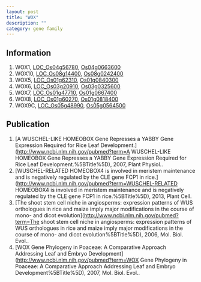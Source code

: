 ```yaml
---
layout: post
title: "WOX"
description: ""
category: gene family
---
```


## Information
1. WOX1, [LOC_Os04g56780](http://rice.plantbiology.msu.edu/cgi-bin/ORF_infopage.cgi?orf=LOC_Os04g56780), [Os04g0663600](http://rapdb.dna.affrc.go.jp/viewer/gbrowse_details/irgsp1?name=Os04g0663600)
2. WOX10, [LOC_Os08g14400](http://rice.plantbiology.msu.edu/cgi-bin/ORF_infopage.cgi?orf=LOC_Os08g14400), [Os08g0242400](http://rapdb.dna.affrc.go.jp/viewer/gbrowse_details/irgsp1?name=Os08g0242400)
3. WOX5, [LOC_Os01g62310](http://rice.plantbiology.msu.edu/cgi-bin/ORF_infopage.cgi?orf=LOC_Os01g62310), [Os01g0840300](http://rapdb.dna.affrc.go.jp/viewer/gbrowse_details/irgsp1?name=Os01g0840300)
4. WOX6, [LOC_Os03g20910](http://rice.plantbiology.msu.edu/cgi-bin/ORF_infopage.cgi?orf=LOC_Os03g20910), [Os03g0325600](http://rapdb.dna.affrc.go.jp/viewer/gbrowse_details/irgsp1?name=Os03g0325600)
5. WOX7, [LOC_Os01g47710](http://rice.plantbiology.msu.edu/cgi-bin/ORF_infopage.cgi?orf=LOC_Os01g47710), [Os01g0667400](http://rapdb.dna.affrc.go.jp/viewer/gbrowse_details/irgsp1?name=Os01g0667400)
6. WOX8, [LOC_Os01g60270](http://rice.plantbiology.msu.edu/cgi-bin/ORF_infopage.cgi?orf=LOC_Os01g60270), [Os01g0818400](http://rapdb.dna.affrc.go.jp/viewer/gbrowse_details/irgsp1?name=Os01g0818400)
7. WOX9C, [LOC_Os05g48990](http://rice.plantbiology.msu.edu/cgi-bin/ORF_infopage.cgi?orf=LOC_Os05g48990), [Os05g0564500](http://rapdb.dna.affrc.go.jp/viewer/gbrowse_details/irgsp1?name=Os05g0564500)

## Publication
1. [A WUSCHEL-LIKE HOMEOBOX Gene Represses a YABBY Gene Expression Required for Rice Leaf Development.](http://www.ncbi.nlm.nih.gov/pubmed?term=A WUSCHEL-LIKE HOMEOBOX Gene Represses a YABBY Gene Expression Required for Rice Leaf Development.%5BTitle%5D), 2007, Plant Physiol..
2. [WUSCHEL-RELATED HOMEOBOX4 is involved in meristem maintenance and is negatively regulated by the CLE gene FCP1 in rice.](http://www.ncbi.nlm.nih.gov/pubmed?term=WUSCHEL-RELATED HOMEOBOX4 is involved in meristem maintenance and is negatively regulated by the CLE gene FCP1 in rice.%5BTitle%5D), 2013, Plant Cell.
3. [The shoot stem cell niche in angiosperms: expression patterns of WUS orthologues in rice and maize imply major modifications in the course of mono- and dicot evolution](http://www.ncbi.nlm.nih.gov/pubmed?term=The shoot stem cell niche in angiosperms: expression patterns of WUS orthologues in rice and maize imply major modifications in the course of mono- and dicot evolution%5BTitle%5D), 2006, Mol. Biol. Evol..
4. [WOX Gene Phylogeny in Poaceae: A Comparative Approach Addressing Leaf and Embryo Development](http://www.ncbi.nlm.nih.gov/pubmed?term=WOX Gene Phylogeny in Poaceae: A Comparative Approach Addressing Leaf and Embryo Development%5BTitle%5D), 2007, Mol. Biol. Evol..


